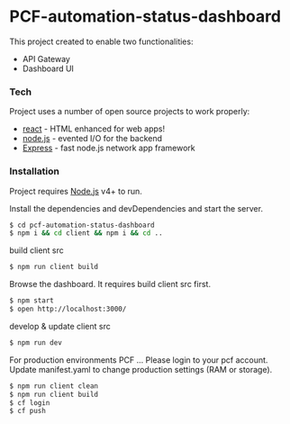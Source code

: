 # PCF-automation-status-dashboard
This project created to enable two functionalities:
 - API Gateway
 - Dashboard UI

### Tech
Project uses a number of open source projects to work properly:

* [react](https://facebook.github.io/react/) - HTML enhanced for web apps!
* [node.js](https://nodejs.org/en/) - evented I/O for the backend
* [Express](https://expressjs.com/) - fast node.js network app framework


### Installation

Project requires [Node.js](https://nodejs.org/) v4+ to run.

Install the dependencies and devDependencies and start the server.

```sh
$ cd pcf-automation-status-dashboard
$ npm i && cd client && npm i && cd ..
```

build client src
```sh
$ npm run client build
```

Browse the dashboard. It requires build client src first.
```sh
$ npm start
$ open http://localhost:3000/
```

develop & update client src
```sh
$ npm run dev
```

For production environments PCF ...
Please login to your pcf account.
Update manifest.yaml to change production settings (RAM or storage).

```sh
$ npm run client clean
$ npm run client build
$ cf login
$ cf push
```
